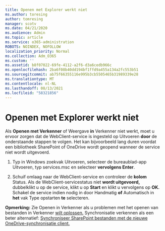 ```yaml
---
title: Openen met Explorer werkt niet
ms.author: toresing
author: tomresing
manager: scotv
ms.date: 04/21/2020
ms.audience: Admin
ms.topic: article
ms.service: o365-administration
ROBOTS: NOINDEX, NOFOLLOW
localization_priority: Normal
ms.collection: Adm_O365
ms.custom: ''
ms.assetid: b8f07022-69fe-4112-a2f6-d3a6cedb966c
ms.openlocfilehash: 2ba6f08b40dd194bf1ffd9a455a134a2fc553b51
ms.sourcegitcommit: ab75f66355116e995b3cb5505465b31989339e28
ms.translationtype: MT
ms.contentlocale: nl-NL
ms.lasthandoff: 08/13/2021
ms.locfileid: "58321856"
---
```

# <a name="open-with-explorer-isnt-working"></a>Openen met Explorer werkt niet

Als **Openen met Verkenner** of Weergave **in** Verkenner niet werkt, moet u ervoor zorgen dat de WebClient-service is ingesteld op Uitvoeren **door** de onderstaande stappen te volgen. Het kan bijvoorbeeld lang duren voordat een bibliotheek SharePoint of OneDrive wordt geopend wanneer de service niet wordt uitgevoerd. 
  
1. Typ in Windows zoekvak Uitvoeren, selecteer de bureaublad-app Uitvoeren, typ services.msc en selecteer **vervolgens Enter**.
    
2. Schuif omlaag naar de WebClient-service en controleer de **kolom** Status. Als de WebClient-servicestatus niet **wordt uitgevoerd,** dubbelklikt u op de service, klikt u op **Start** en klikt u vervolgens op **OK.** Schakel de service indien nodig in door Handmatig **of** Automatisch in **het** vak Type opstarten **te** selecteren. 
    
**Opmerking:** Zie Openen in Verkenner als u problemen met het openen van bestanden in Verkenner [wilt oplossen.](https://go.microsoft.com/fwlink/?linkid=871665) Synchronisatie verkennen als een beter alternatief: [Synchroniseer SharePoint bestanden met de nieuwe OneDrive-synchronisatie client.](https://go.microsoft.com/fwlink/?linkid=871666) 
  


